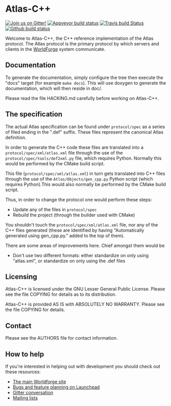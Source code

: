 # Atlas-C++

[![Join us on Gitter!](https://badges.gitter.im/Worldforge.svg)](https://gitter.im/Worldforge/Lobby)
[![Appveyor build status](https://ci.appveyor.com/api/projects/status/github/worldforge/atlas-cpp?branch=master&svg=true)](https://ci.appveyor.com/project/erikogenvik/atlas-cpp)
[![Travis build Status](https://travis-ci.com/worldforge/atlas-cpp.svg?branch=master)](https://travis-ci.com/worldforge/atlas-cpp)
[![Github build status](https://github.com/worldforge/atlas-cpp/actions/workflows/cmake.yml/badge.svg)](https://github.com/worldforge/atlas-cpp/actions/workflows/cmake.yml)

Welcome to Atlas-C++, the C++ reference implementation of the Atlas protocol. The Atlas protocol is the primary protocol
by which servers and clients in the [WorldForge](http://worldforge.org/ "The main Worldforge site") system communicate.

## Documentation

To generate the documentation, simply configure the tree then execute the "docs" target (for example ```make docs```).
This will use doxygen to generate the documentation, which will then reside in doc/.

Please read the file HACKING.md carefully before working on Atlas-C++.

## The specification

The actual Atlas specification can be found under ```protocol/spec``` as a series of filed ending in the ".def" suffix.
These files represent the canonical Atlas definition.

In order to generate the C++ code these files are translated into a ```protocol/spec/xml/atlas.xml``` file through the
use of the ```protocol/spec/tools/def2xml.py``` file, which requires Python. Normally this would be performed by the
CMake build script.

This file (```protocol/spec/xml/atlas.xml```) in turn gets translated into C++ files through the use of
the ```Atlas/Objects/gen_cpp.py``` Python script (which requires Python).This would also normally be performed by the
CMake build script.

Thus, in order to change the protocol one would perform these steps:

* Update any of the files in ```protocol/spec```
* Rebuild the project (through the builder used with CMake)

You shouldn't touch the ```protocol/spec/xml/atlas.xml``` file, nor any of the C++ files generated (these are identified
by having "Automatically generated using gen_cpp.py." added to the top of them).

There are some areas of improvements here. Chief amongst them would be

* Don't use two different formats: either standardize on only using "atlas.xml", or standardize on only using the .def
  files

## Licensing

Atlas-C++ is licensed under the GNU Lesser General Public License. Please see the file COPYING for details as to its
distribution.

Atlas-C++ is provided AS IS with ABSOLUTELY NO WARRANTY. Please see the file COPYING for details.

## Contact

Please see the AUTHORS file for contact information.

## How to help

If you're interested in helping out with development you should check out these resources:

* [The main Worldforge site](http://worldforge.org/ "The main Worldforge site")
* [Bugs and feature planning on Launchpad](https://launchpad.net/atlas-cpp "Atlas-C++ Launchpad entry")
* [Gitter conversation](https://gitter.im/Worldforge/Lobby "Gitter conversation")
* [Mailing lists](http://mail.worldforge.org/lists/listinfo/ "Mailing lists")
